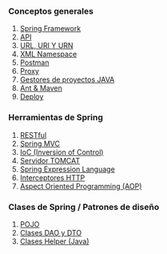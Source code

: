 ### Conceptos generales

1. [Spring Framework](<core-concepts/Spring Framework.md>)
2. [API](core-concepts/API.md)
3. [URL, URI Y URN](<core-concepts/URL, URI Y URN.md>)
4. [XML Namespace](<core-concepts/XML Namespace.md>)
5. [Postman](core-concepts/Postman.md)
6. [Proxy](core-concepts/Proxy.md)
7. [Gestores de proyectos JAVA](<core-concepts/Gestores de proyectos JAVA.md>)
8. [Ant & Maven](<core-concepts/Ant & Maven.md>)
9. [Deploy](core-concepts/Deploy.md)

### Herramientas de Spring

1. [RESTful](core-concepts/RESTful.md)
2. [Spring MVC](<core-concepts/Spring MVC.md>)
3. [IoC (Inversion of Control)](<core-concepts/IoC (Inversion of Control).md>)
4. [Servidor TOMCAT](<core-concepts/Servidor TOMCAT.md>)
5. [Spring Expression Language](<core-concepts/Spring Expression Language.md>)
6. [Interceptores HTTP](<core-concepts/Interceptores HTTP.md>)
7. [Aspect Oriented Programming (AOP)](<core-concepts/Aspect Oriented Programming (AOP).md>)

### Clases de Spring / Patrones de diseño

1. [POJO](core-concepts/POJO.md)
2. [Clases DAO y DTO](<core-concepts/Clases DAO y DTO.md>)
3. [Clases Helper (Java)](<core-concepts/Clases Helper (Java).md>)
